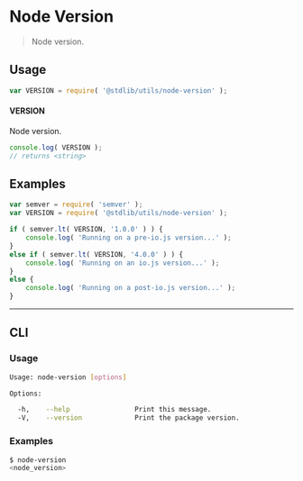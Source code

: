 # Node Version

> Node version.


<!-- <usage> -->

## Usage

``` javascript
var VERSION = require( '@stdlib/utils/node-version' );
```

#### VERSION

Node version.

``` javascript
console.log( VERSION );
// returns <string>
```

<!-- </usage> -->


<!-- <examples> -->

## Examples

``` javascript
var semver = require( 'semver' );
var VERSION = require( '@stdlib/utils/node-version' );

if ( semver.lt( VERSION, '1.0.0' ) ) {
    console.log( 'Running on a pre-io.js version...' );
}
else if ( semver.lt( VERSION, '4.0.0' ) ) {
    console.log( 'Running on an io.js version...' );
}
else {
    console.log( 'Running on a post-io.js version...' );
}
```

<!-- </examples> -->


---

<!-- <cli> -->

## CLI

<!-- <usage> -->

### Usage

``` bash
Usage: node-version [options]

Options:

  -h,    --help                Print this message.
  -V,    --version             Print the package version.
```

<!-- </usage> -->


<!-- <examples> -->

### Examples

``` bash
$ node-version
<node_version>
```

<!-- </examples> -->

<!-- </cli> -->


<!-- <links> -->

<!-- </links> -->
